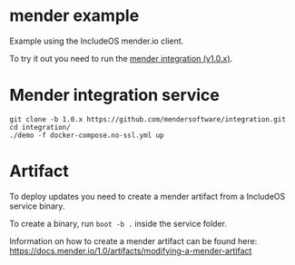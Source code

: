 # mender example

Example using the IncludeOS mender.io client.

To try it out you need to run the [mender integration (v1.0.x)]().

# Mender integration service

```
git clone -b 1.0.x https://github.com/mendersoftware/integration.git
cd integration/
./demo -f docker-compose.no-ssl.yml up
```

# Artifact
To deploy updates you need to create a mender artifact from a IncludeOS service binary.

To create a binary, run `boot -b .` inside the service folder.

Information on how to create a mender artifact can be found here:
https://docs.mender.io/1.0/artifacts/modifying-a-mender-artifact
